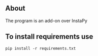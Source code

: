 ## About
The program is an add-on over InstaPy

## To install requirements use
`pip install -r requirements.txt`